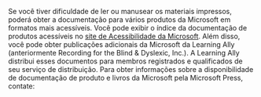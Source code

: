 Se você tiver dificuldade de ler ou manusear os materiais impressos, poderá obter a documentação para vários produtos da Microsoft em formatos mais acessíveis. Você pode exibir o índice da documentação de produtos acessíveis no [site de Acessibilidade da Microsoft](http://go.microsoft.com/fwlink/?LinkId=8431). Além disso, você pode obter publicações adicionais da Microsoft da Learning Ally (anteriormente Recording for the Blind &amp; Dyslexic, Inc.). A Learning Ally distribui esses documentos para membros registrados e qualificados de seu serviço de distribuição. Para obter informações sobre a disponibilidade de documentação de produto e livros da Microsoft pela Microsoft Press, contate:

<!--HONumber=May16_HO1-->


